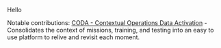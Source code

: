 Hello

Notable contributions:
[CODA - Contextual Operations Data Activation](https://github.com/nasa/coda) - Consolidates the context of missions, training, and testing into an easy to use platform to relive and revisit each moment.

<!---
oabaig/oabaig is a ✨ special ✨ repository because its `README.md` (this file) appears on your GitHub profile.
You can click the Preview link to take a look at your changes.
--->
